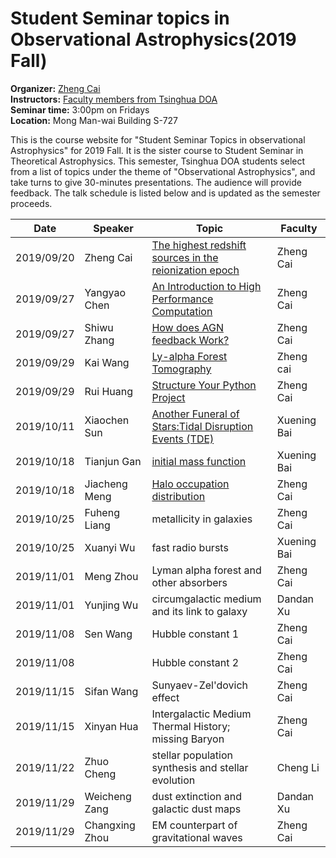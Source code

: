 # Student Seminar topics in Observational Astrophysics(2019 Fall)  
**Organizer:** [Zheng Cai](http://sancerre.as.arizona.edu/~caiz/Home/Welcome.html)  
**Instructors:** [Faculty members from Tsinghua DOA](http://astro.tsinghua.edu.cn/index.php/people-faculty)  
**Seminar time:** 3:00pm on Fridays  
**Location:** Mong Man-wai Building S-727  

This is the course website for "Student Seminar Topics in observational Astrophysics" for 2019 Fall. It is the sister course to Student Seminar in Theoretical Astrophysics. This semester, Tsinghua DOA students select from a list of topics under the theme of "Observational Astrophysics", and take turns to give 30-minutes presentations. The audience will provide feedback. The talk schedule is listed below and is updated as the semester proceeds.  

| **Date** | **Speaker** | **Topic** | **Faculty** |  
| ---------- | ---------- | --------------------------------------------------------- | ---------- |  
| 2019/09/20 | Zheng Cai | [The highest redshift sources in the reionization epoch](https://github.com/TsinghuaHighzTeam/TsinghuaHighzTeam.github.io/raw/master/_includes/StudentSeminarSlices/ZhengCai.pdf) | Zheng Cai |  
| 2019/09/27 | Yangyao Chen | [An Introduction to High Performance Computation](https://github.com/TsinghuaHighzTeam/TsinghuaHighzTeam.github.io/raw/master/_includes/StudentSeminarSlices/YangyaoChen.pptx) | Zheng Cai |  
| 2019/09/27 | Shiwu Zhang | [How does AGN feedback Work?](https://github.com/TsinghuaHighzTeam/TsinghuaHighzTeam.github.io/raw/master/_includes/StudentSeminarSlices/ShiwuZhang.pptx) | Zheng Cai |  
| 2019/09/29 | Kai Wang | [Ly-alpha Forest Tomography](https://github.com/TsinghuaHighzTeam/TsinghuaHighzTeam.github.io/raw/master/_includes/StudentSeminarSlices/KaiWang.key) | Zheng cai |  
| 2019/09/29 | Rui Huang | [Structure Your Python Project](https://github.com/TsinghuaHighzTeam/TsinghuaHighzTeam.github.io/raw/master/_includes/StudentSeminarSlices/RuiHuang.html) | Zheng Cai |  
| 2019/10/11 | Xiaochen Sun | [Another Funeral of Stars:Tidal Disruption Events (TDE)](https://github.com/TsinghuaHighzTeam/TsinghuaHighzTeam.github.io/raw/master/_includes/StudentSeminarSlices/XiaochenSun.pdf) | Xuening Bai |
| 2019/10/18 | Tianjun Gan | [initial mass function](https://github.com/TsinghuaHighzTeam/TsinghuaHighzTeam.github.io/raw/master/_includes/StudentSeminarSlices/TianjunGan.ppt) | Xuening Bai |
| 2019/10/18 | Jiacheng Meng | [Halo occupation distribution](https://github.com/TsinghuaHighzTeam/TsinghuaHighzTeam.github.io/raw/master/_includes/StudentSeminarSlices/JiachengMeng.key) | Zheng Cai |
| 2019/10/25 | Fuheng Liang | metallicity in galaxies | Zheng Cai |
| 2019/10/25 | Xuanyi Wu | fast radio bursts | Xuening Bai |
| 2019/11/01 | Meng Zhou | Lyman alpha forest and other absorbers | Zheng Cai |
| 2019/11/01 | Yunjing Wu | circumgalactic medium and its link to galaxy | Dandan Xu |
| 2019/11/08 | Sen Wang | Hubble constant 1 | Zheng Cai |
| 2019/11/08 |  | Hubble constant 2 | Zheng Cai |
| 2019/11/15 | Sifan Wang | Sunyaev-Zel'dovich effect | Zheng Cai |
| 2019/11/15 | Xinyan Hua | Intergalactic Medium Thermal History; missing Baryon | Zheng Cai |
| 2019/11/22 | Zhuo Cheng | stellar population synthesis and stellar evolution  | Cheng Li |
| 2019/11/29 | Weicheng Zang | dust extinction and galactic dust maps | Dandan Xu |
| 2019/11/29 | Changxing Zhou | EM counterpart of gravitational waves | Zheng Cai |

